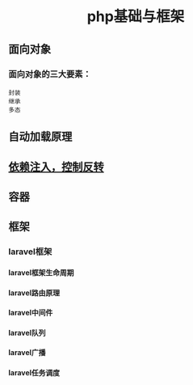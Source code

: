 <h1 align="center">php基础与框架</h1>

## 面向对象
### 面向对象的三大要素：
    封装
    继承
    多态
    

## 自动加载原理

## [依赖注入，控制反转]()
## 容器
## 框架
### laravel框架
#### laravel框架生命周期
#### laravel路由原理
#### laravel中间件
#### laravel队列
#### laravel广播
#### laravel任务调度



	
